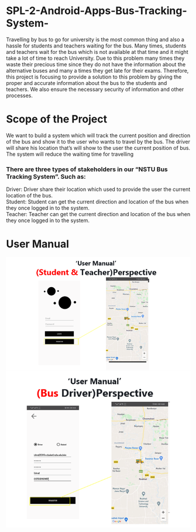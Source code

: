 # SPL-2-Android-Apps-Bus-Tracking-System-
Travelling by bus to go for university is the most common thing and also a hassle for students and 
teachers waiting for the bus. Many times, students and teachers wait for the bus which is not 
available at that time and it might take a lot of time to reach University. Due to this problem many 
times they waste their precious time since they do not have the information about the alternative 
buses and many a times they get late for their exams. Therefore, this project is focusing to provide 
a solution to this problem by giving the proper and accurate information about the bus to the 
students and teachers. We also ensure the necessary security of information and other processes.

# Scope of the Project
We want to build a system which will track the current position and direction of the bus and show 
it to the user who wants to travel by the bus. The driver will share his location that’s will show to 
the user the current position of bus. The system will reduce the waiting time for travelling
### There are three types of stakeholders in our “NSTU Bus Tracking System”. Such as:<br>
Driver: Driver share their location which used to provide the user the current location of the 
bus. <br>
Student: Student can get the current direction and location of the bus when they once logged 
in to the system.<br>
Teacher: Teacher can get the current direction and location of the bus when they once logged 
in to the system.

# User Manual
<img src="https://github.com/aladnansami/SPL-2-Android-Apps-Bus-Tracking-System-/blob/main/User%20Manual/Teacher%20and%20student%20perspective.png">
<img src="https://github.com/aladnansami/SPL-2-Android-Apps-Bus-Tracking-System-/blob/main/User%20Manual/Driver%20Perspactive.png">
